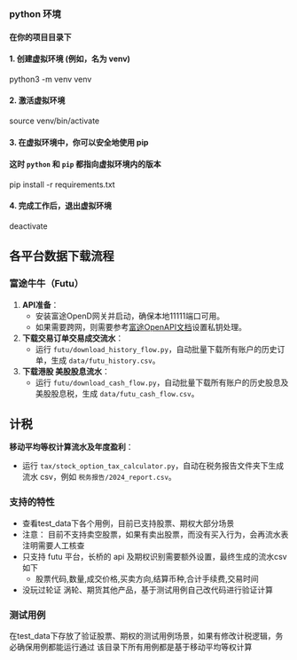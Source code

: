 ### python 环境
#### 在你的项目目录下
#### 1. 创建虚拟环境 (例如，名为 venv)
python3 -m venv venv

#### 2. 激活虚拟环境
source venv/bin/activate

#### 3. 在虚拟环境中，你可以安全地使用 pip
####    这时 `python` 和 `pip` 都指向虚拟环境内的版本
pip install -r requirements.txt

#### 4. 完成工作后，退出虚拟环境
deactivate

## 各平台数据下载流程

### 富途牛牛（Futu）
1. **API准备**：
   - 安装富途OpenD网关并启动，确保本地11111端口可用。
   - 如果需要跨网，则需要参考[富途OpenAPI文档](https://openapi.futunn.com/)设置私钥处理。
2. **下载交易订单交易成交流水**：
   - 运行 `futu/download_history_flow.py`，自动批量下载所有账户的历史订单，生成 `data/futu_history.csv`。
3. **下载港股 美股股息流水**：
   - 运行 `futu/download_cash_flow.py`，自动批量下载所有账户的历史股息及美股股息税，生成 `data/futu_cash_flow.csv`。

## 计税
**移动平均等权计算流水及年度盈利**：
   - 运行 `tax/stock_option_tax_calculator.py`，自动在税务报告文件夹下生成流水 csv，例如 `税务报告/2024_report.csv`。
    
### 支持的特性
- 查看test_data下各个用例，目前已支持股票、期权大部分场景
- 注意： 目前不支持卖空股票，如果有卖出股票，而没有买入行为，会再流水表注明需要人工核查
- 只支持 futu 平台，长桥的 api 及期权识别需要额外设置，最终生成的流水csv 如下
  - 股票代码,数量,成交价格,买卖方向,结算币种,合计手续费,交易时间
- 没玩过轮证 涡轮、期货其他产品，基于测试用例自己改代码进行验证计算

### 测试用例
在test_data下存放了验证股票、期权的测试用例场景，如果有修改计税逻辑，务必确保用例都能运行通过
该目录下所有用例都是基于移动平均等权计算
